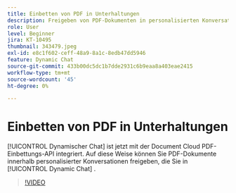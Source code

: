 ```yaml
---
title: Einbetten von PDF in Unterhaltungen
description: Freigeben von PDF-Dokumenten in personalisierten Konversationen, die Sie in Dynamic Chat entwerfen.
role: User
level: Beginner
jira: KT-10495
thumbnail: 343479.jpeg
exl-id: e8c1f602-ceff-48a9-8a1c-8edb47dd5946
feature: Dynamic Chat
source-git-commit: 433b00dc5dc1b7dde2931c6b9eaa8a403eae2415
workflow-type: tm+mt
source-wordcount: '45'
ht-degree: 0%

---
```


# Einbetten von PDF in Unterhaltungen

[!UICONTROL Dynamischer Chat]  ist jetzt mit der Document Cloud PDF-Einbettungs-API integriert. Auf diese Weise können Sie PDF-Dokumente innerhalb personalisierter Konversationen freigeben, die Sie in [!UICONTROL Dynamic Chat] .

>[!VIDEO](https://video.tv.adobe.com/v/343479/?quality=12&learn=on)
